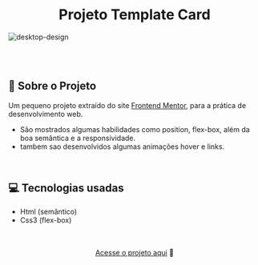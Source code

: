 
<div align="center"><h1>Projeto Template Card  </h1></div>

![desktop-design](https://user-images.githubusercontent.com/105744700/194682475-9795435f-81b1-4fb4-bdde-651c4d2d5e09.jpg)

<br>
<br>
<h2>📃 Sobre o Projeto</h2>

 Um pequeno projeto extraído do site <a href="https://www.frontendmentor.io/">Frontend Mentor</a>, 
  para a prática de desenvolvimento web.

 - São mostrados algumas habilidades como position, flex-box, além da boa semântica e a responsividade.
 - tambem sao desenvolvidos algumas animações hover e links.
<br>
 <h2>💻 Tecnologias usadas </h2>

 - Html (semântico)
 - Css3 (flex-box)

<br>
<br>

<div align="center">
			 <a href="https://mayconcabral077.github.io/templatecard/">Acesse o projeto aqui</a> 🤟
</div>
